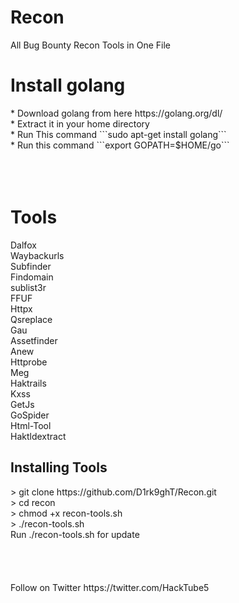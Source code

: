 # Recon
All Bug Bounty Recon Tools in One File 
<h1>Install golang</h1>
* Download golang from here https://golang.org/dl/ <br>
* Extract it in your home directory <br>
* Run This command ```sudo apt-get install golang``` <br> 
* Run this command ```export GOPATH=$HOME/go``` <br>
<br>
<br>
<br>
<h1>Tools</h1>
  Dalfox<br>
  Waybackurls<br>
  Subfinder<br>
  Findomain<br>
  sublist3r<br>
  FFUF<br>
  Httpx<br>
  Qsreplace<br>
  Gau<br>
  Assetfinder<br>
  Anew<br>
  Httprobe<br>
  Meg<br>
  Haktrails<br>
  Kxss<br>
  GetJs<br>
  GoSpider<br>
  Html-Tool<br>
  Haktldextract<br>
<h2>Installing Tools</h2>
<addr>
> git clone https://github.com/D1rk9ghT/Recon.git <br>
> cd recon <br>
> chmod +x recon-tools.sh <br>
> ./recon-tools.sh <br>
Run ./recon-tools.sh for update 
<br>
<br>
<br>
<br>
<br>
Follow on Twitter https://twitter.com/HackTube5
  

